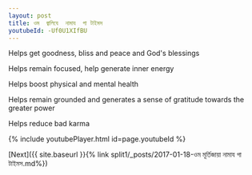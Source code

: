```yaml
---
layout: post
title: ওম  জ্বালিযে  নামায  গা টাইমস
youtubeId: -Uf0U1XIfBU
---
```

 
 
Helps get goodness, bliss and peace and God's blessings
 
Helps remain focused, help generate inner energy 
 
Helps boost physical and mental health 
 
Helps remain grounded and generates a sense of gratitude towards the greater power 
 
Helps reduce bad karma
 
 
 
 


{% include youtubePlayer.html id=page.youtubeId %}
 
[Next]({{ site.baseurl }}{% link  split1/_posts/2017-01-18-ওম মূর্তিজায়া নামায গা টাইমস.md%})
 
